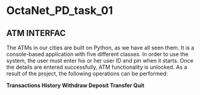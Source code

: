 # OctaNet_PD_task_01
## ATM INTERFAC

The ATMs in our cities are built on Python, as we have all seen them. It is a console-based application with five different classes. In order to use the system, the user must enter his or her user ID and pin when it starts. Once the details are entered successfully, ATM functionality is unlocked. As a result of the project, the following operations can be performed:

**Transactions History
Withdraw
Deposit
Transfer
Quit**
